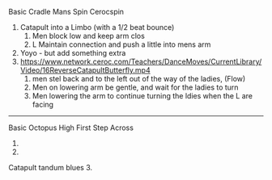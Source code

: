 
Basic Cradle
Mans Spin
Cerocspin

1. Catapult into a Limbo (with a 1/2 beat bounce)
	1. Men block low and keep arm clos
	2. L Maintain connection and push a little into mens arm
2. Yoyo - but add something extra 
3. https://www.network.ceroc.com/Teachers/DanceMoves/CurrentLibrary/Video/16ReverseCatapultButterfly.mp4
	1. men stel back and to the left out of the way of the ladies, (Flow)
	2. Men on lowering arm be gentle, and wait for the ladies to turn
	3. Men lowering the arm to continue turning the ldies when the L are facing

---
Basic Octopus
High First
Step Across

1.
2.
Catapult tandum blues 
3.
